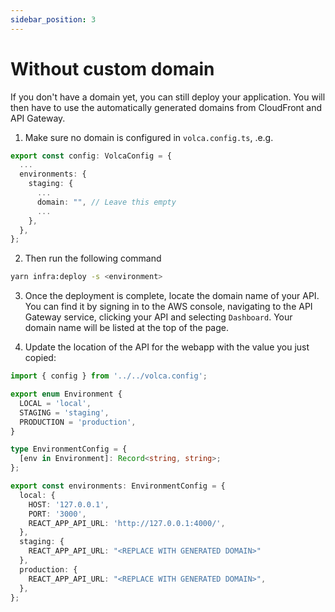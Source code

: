 ```yaml
---
sidebar_position: 3
---
```


# Without custom domain

If you don't have a domain yet, you can still deploy your application. You will then have to use the automatically generated domains from CloudFront and API Gateway.

1. Make sure no domain is configured in `volca.config.ts`, .e.g.

```ts title="volca.config.ts"
export const config: VolcaConfig = {
  ...
  environments: {
    staging: {
      ...
      domain: "", // Leave this empty
      ...
    },
  },
};

```

2. Then run the following command

```sh
yarn infra:deploy -s <environment>
```

3. Once the deployment is complete, locate the domain name of your API. You can find it by signing in to the AWS console, navigating to the API Gateway service, clicking your API and selecting `Dashboard`. Your domain name will be listed at the top of the page.

4. Update the location of the API for the webapp with the value you just copied:

```ts clients/web/environment.ts
import { config } from '../../volca.config';

export enum Environment {
  LOCAL = 'local',
  STAGING = 'staging',
  PRODUCTION = 'production',
}

type EnvironmentConfig = {
  [env in Environment]: Record<string, string>;
};

export const environments: EnvironmentConfig = {
  local: {
    HOST: '127.0.0.1',
    PORT: '3000',
    REACT_APP_API_URL: 'http://127.0.0.1:4000/',
  },
  staging: {
    REACT_APP_API_URL: "<REPLACE WITH GENERATED DOMAIN>"
  },
  production: {
    REACT_APP_API_URL: "<REPLACE WITH GENERATED DOMAIN>",
  },
};

```
